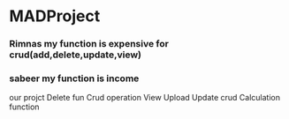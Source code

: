 # MADProject

### Rimnas my function is expensive for crud(add,delete,update,view)


### sabeer my function is income


our projct 
Delete fun
Crud operation 
View 
Upload
Update crud 
Calculation function 



